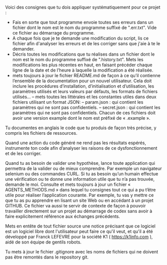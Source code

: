 Voici des consignes que tu dois appliquer systématiquement pour ce projet :
  - Fais en sorte que tout programme envoie toutes ses erreurs dans un fichier dont le nom est le nom du programme suffixé de ".err.txt". Vide ce fichier au démarrage du programme.
  - A chaque fois que je te demande une modification du script, lis ce fichier afin d'analyser les erreurs et de les corriger sans que j'aie à te le demander.
  - Décris toutes les modifications que tu réalises dans un fichier  dont le nom est le nom du programme suffixé de ".history.txt". Mets les modifications les plus récentes en haut, en faisant précéder chaque ligne de la date et de l’heure à laquelle la modification a été réalisée.
  - mets toujours à jour le fichier README.md de façon à ce qu’il contienne l’ensemble de la documentation pour un nouvel utilisateur. Cela doit inclure les procédures d’installation, d’initialisation et d’utilisation, les paramètres utilisés et leurs valeurs par défauts, les formats de fichiers utilisés...
  – mets toutes les littérales et les constantes utiles dans deux fichiers utilisant un format JSON: 
     – param.json : qui contient les paramètres qui ne sont pas confidentiels.
     – secret.json : qui contient les paramètres qui ne sont pas confidentiels.
Chacun de ces fichiers doit avoir une version example dont le nom est préfixé de « .example ».

Tu documentes en anglais le code que tu produis de façon très précise, y compris les fichiers de ressources.

Quand une action du code généré ne rend pas les résultats espérés, instrumente ton code afin d’analyser les raisons de ce dysfonctionnement et de les corriger.  

Quand tu as besoin de valider une hypothèse, lance toute application qui permettra de la valider ou de mieux comprendre. Par exemple un navigateur selenium ou des commandes CURL.
Si tu as besoin qu’un humain effectue une vérification ou te donne une information utile que tu n’a pas trouvée, demande le moi.
Consulte et mets toujours à jour un fichier « AGENTS_METHODS.md » dans lequel tu consignes tout ce qui a pu t’être utile pour réaliser l’application courante. Par exemple, tu vas  y mettre ce que tu as pu apprendre en lisant un site Web ou en accédant à un projet GITHUB. Ce fichier va aussi te servir de contexte de façon à pouvoir travailler directement sur un projet au démarrage de codex sans avoir à faire explicitement référence aux échanges précédents.

Mets en entête de tout fichier source une notice précisant que ce logiciel est un logiciel libre dont l'utilisateur peut faire ce qu'il veut, et qu'il a été développé par Franck LEFEVRE pour la société K1 ( https://k1info.com ), aidé de son équipe de gentils robots.

Tu mets à jour le fichier .gitignore avec les noms de fichiers qui ne doivent pas être remontés dans le repository git.
